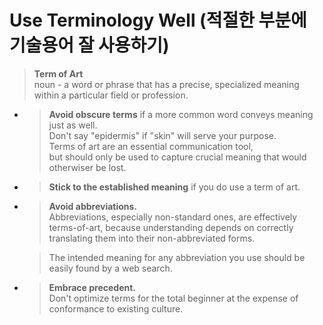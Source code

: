 # Use Terminology Well (적절한 부분에 기술용어 잘 사용하기)
>**Term of Art**   
noun - a word or phrase that has a precise, specialized meaning within a particular field or profession.

- >**Avoid obscure terms** if a more common word conveys meaning just as well.   
    Don't say "epidermis" if "skin" will serve your purpose.   
    Terms of art are an essential communication tool,   
    but should only be used to capture crucial meaning that would otherwiser be lost.

- >**Stick to the established meaning** if you do use a term of art.   

- >**Avoid abbreviations.**   
    Abbreviations, especially non-standard ones, are effectively terms-of-art, because understanding depends on correctly translating them into their non-abbreviated forms.
        
    > The intended meaning for any abbreviation you use should be easily found by a web search.

- >**Embrace precedent.**   
    Don't optimize terms for the total beginner at the expense of conformance to existing culture.